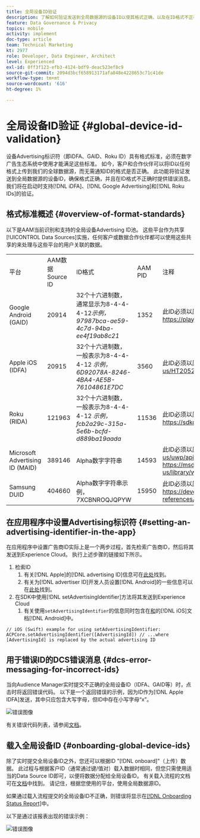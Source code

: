 ```yaml
---
title: 全局设备ID验证
description: 了解如何验证发送到全局数据源的设备ID以使其格式正确，以及在ID格式不正确时如何发送错误消息。
feature: Data Governance & Privacy
topics: mobile
activity: implement
doc-type: article
team: Technical Marketing
kt: 2977
role: Developer, Data Engineer, Architect
level: Experienced
exl-id: 0ff3f123-efb3-4124-bdf9-deac523ef8c9
source-git-commit: 2094d3bcf658913171afa848e4228653c71c41de
workflow-type: tm+mt
source-wordcount: '616'
ht-degree: 1%

---
```


# 全局设备ID验证 {#global-device-id-validation}

设备Advertising标识符（即iDFA、GAID、Roku ID）具有格式标准，必须在数字广告生态系统中使用才能满足这些标准。 如今，客户和合作伙伴可以将ID以任何格式上传到我们的全球数据源，而无需通知ID的格式是否正确。 此功能将验证发送到全局数据源的设备ID，确保格式正确，并且在ID格式不正确时提供错误消息。 我们将在启动时支持[!DNL iDFA]、[!DNL Google Advertising]和[!DNL Roku IDs]的验证。

## 格式标准概述 {#overview-of-format-standards}

以下是AAM当前识别和支持的全局设备Advertising ID池。 这些平台作为共享[!UICONTROL Data Sources]实施，任何客户或数据合作伙伴都可以使用这些共享的来处理与这些平台的用户关联的数据。

<table>
  <tr>
   <td>平台 </td>
   <td>AAM数据Source ID </td>
   <td>ID格式 </td>
   <td>AAM PID </td>
   <td>注释 </td>
  </tr>
  <tr>
   <td>Google Android (GAID)</td>
   <td>20914</td>
   <td>32个十六进制数，通常显示为8-4-4-4-12<em>示例，97987bca-ae59-4c7d-94ba-ee4f19ab8c21<br/> </em> </td>
   <td>1352</td>
   <td>此ID必须以原始/未哈希/未更改的表单引用形式收集 — <a href="https://play.google.com/about/monetization-ads/ads/ad-id/">https://play.google.com/about/monetization-ads/ads/ad-id/</a></td>
  </tr>
  <tr>
   <td>Apple iOS (IDFA)</td>
   <td>20915</td>
   <td>32个十六进制数，一般表示为8-4-4-4-12 <em>示例，6D92078A-8246-4BA4-AE5B-76104861E7DC<br /> </em> </td>
   <td>3560</td>
   <td>此ID必须以原始/未哈希/未更改的表单引用形式收集 — <a href="https://support.apple.com/en-us/HT205223">https://support.apple.com/en-us/HT205223</a></td>
  </tr>
  <tr>
   <td>Roku (RIDA)</td>
   <td>121963</td>
   <td>32个十六进制数，一般表示为8-4-4-4-12 <em>示例，</em> <em>fcb2a29c-315a-5e6b-bcfd-d889ba19aada</em></td>
   <td>11536</td>
   <td>此ID必须以原始/未哈希/未更改的表单引用形式收集 — <a href="https://sdkdocs.roku.com/display/sdkdoc/Roku+Advertising+Framework">https://sdkdocs.roku.com/display/sdkdoc/Roku+Advertising+Framework</a> </td>
  </tr>
  <tr>
   <td>Microsoft Advertising ID (MAID)</td>
   <td>389146</td>
   <td>Alpha数字字符串</td>
   <td>14593</td>
   <td>此ID必须以原始/未哈希/未更改的表单引用形式收集 — <a href="https://docs.microsoft.com/en-us/uwp/api/windows.system.userprofile.advertisingmanager.advertisingid">https://docs.microsoft.com/en-us/uwp/api/windows.system.userprofile.advertisingmanager.advertisingid</a><br/><a href="https://msdn.microsoft.com/en-us/library/windows/apps/windows.system.userprofile.advertisingmanager.advertisingid.aspx">https://msdn.microsoft.com/en-us/library/windows/apps/windows.system.userprofile.advertisingmanager.advertisingid.aspx</a></td>
  </tr>
  <tr>
   <td>Samsung DUID</td>
   <td>404660</td>
   <td>Alpha数字字符串示例， 7XCBNROQJQPYW</td>
   <td>15950</td>
   <td>此ID必须以原始/未哈希/未更改的表单引用形式收集 — <a href="https://developer.samsung.com/tv/develop/api-references/samsung-product-api-references/productinfo-api">https://developer.samsung.com/tv/develop/api-references/samsung-product-api-references/productinfo-api</a> </td>
  </tr>
</table>

## 在应用程序中设置Advertising标识符 {#setting-an-advertising-identifier-in-the-app}

在应用程序中设置广告商ID实际上是一个两步过程，首先检索广告商ID，然后将其发送到Experience Cloud。 执行上述步骤的链接如下所示。

1. 检索ID
   1. 有关[!DNL Apple]的[!DNL advertising ID]信息可在[此处](https://developer.apple.com/documentation/adsupport/asidentifiermanager)找到。
   1. 有关为[!DNL advertiser ID]开发人员设置[!DNL Android]的一些信息可以在[此处](http://android.cn-mirrors.com/google/play-services/id.html)找到。
1. 在SDK中使用[!DNL setAdvertisingIdentifier]方法将其发送到Experience Cloud
   1. 有关使用`setAdvertisingIdentifier`的信息同时包含在[和](https://aep-sdks.gitbook.io/docs/using-mobile-extensions/mobile-core/identity/identity-api-reference#set-an-advertising-identifier)的[!DNL iOS]文档[!DNL Android]中。

`// iOS (Swift) example for using setAdvertisingIdentifier:`
`ACPCore.setAdvertisingIdentifier([AdvertisingId]) // ...where [AdvertisingId] is replaced by the actual advertising ID`

## 用于错误ID的DCS错误消息  {#dcs-error-messaging-for-incorrect-ids}

当向Audience Manager实时提交不正确的全局设备ID（IDFA、GAID等）时，点击时将返回错误代码。 以下是一个返回错误的示例，因为ID作为[!DNL Apple IDFA]发送，其中只应包含大写字母，但ID中存在小写字母“x”。

![错误图像](assets/image_4_.png)

有关错误代码列表，请参阅[文档](https://experienceleague.adobe.com/docs/audience-manager/user-guide/api-and-sdk-code/dcs/dcs-api-reference/dcs-error-codes.html?lang=en#api-and-sdk-code)。

## 载入全局设备ID {#onboarding-global-device-ids}

除了实时提交全局设备ID之外，您还可以根据ID &quot;[!DNL onboard]&quot;（上传）数据。 此过程与根据客户ID（通常通过键/值对）载入数据时相同，但您只需使用适当的Data Source ID即可，以便将数据分配给全局设备ID。 有关载入流程的文档可在[文档](https://experienceleague.adobe.com/docs/audience-manager/user-guide/implementation-integration-guides/sending-audience-data/batch-data-transfer-process/batch-data-transfer-overview.html?lang=en#implementation-integration-guides)中找到。 请记住，根据您使用的平台，使用全局数据源ID。

如果通过载入流程提交的全局设备ID不正确，则错误将显示在[[!DNL Onboarding Status Report]](https://experienceleague.adobe.com/docs/audience-manager/user-guide/reporting/onboarding-status-report.html?lang=en#reporting)中。

以下是通过该报表出现的错误示例：

![错误图像](assets/image_5_.png)
